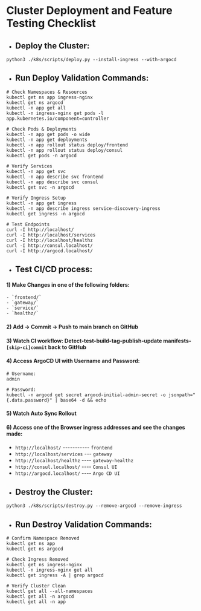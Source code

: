 # Cluster Deployment and Feature Testing Checklist
- ## Deploy the Cluster:
```
python3 ./k8s/scripts/deploy.py --install-ingress --with-argocd
```
- ## Run Deploy Validation Commands:
```
# Check Namespaces & Resources
kubectl get ns app ingress-nginx
kubectl get ns argocd
kubectl -n app get all
kubectl -n ingress-nginx get pods -l app.kubernetes.io/component=controller

# Check Pods & Deployments
kubectl -n app get pods -o wide
kubectl -n app get deployments
kubectl -n app rollout status deploy/frontend
kubectl -n app rollout status deploy/consul
kubectl get pods -n argocd

# Verify Services
kubectl -n app get svc
kubectl -n app describe svc frontend
kubectl -n app describe svc consul
kubectl get svc -n argocd

# Verify Ingress Setup
kubectl -n app get ingress
kubectl -n app describe ingress service-discovery-ingress
kubectl get ingress -n argocd

# Test Endpoints
curl -I http://localhost/
curl -I http://localhost/services
curl -I http://localhost/healthz
curl -I http://consul.localhost/
curl -I http://argocd.localhost/
```
- ## Test CI/CD process:
#### 1) Make Changes in one of the following folders:
    - `frontend/`
    - `gateway/`
    - `service/`
    - `healthz/`
#### 2) Add -> Commit -> Push to main branch on GitHub
#### 3) Watch CI workflow: Detect-test-build-tag-publish-update manifests-`[skip-ci]commit` back to GitHub
#### 4) Access ArgoCD UI with Username and Password:
```
# Username:
admin

# Password:
kubectl -n argocd get secret argocd-initial-admin-secret -o jsonpath="{.data.password}" | base64 -d && echo
```
#### 5) Watch Auto Sync Rollout
#### 6) Access one of the Browser ingress addresses and see the changes made:
- `http://localhost/` ----------- `frontend`
- `http://localhost/services` --- `gateway`
- `http://localhost/healthz` ---- `gateway-healthz`
- `http://consul.localhost/` ---- `Consul UI`
- `http://argocd.localhost/` ---- `Argo CD UI`
- ## Destroy the Cluster:
```
python3 ./k8s/scripts/destroy.py --remove-argocd --remove-ingress
```
- ## Run Destroy Validation Commands:
```
# Confirm Namespace Removed
kubectl get ns app
kubectl get ns argocd

# Check Ingress Removed
kubectl get ns ingress-nginx
kubectl -n ingress-nginx get all
kubectl get ingress -A | grep argocd

# Verify Cluster Clean
kubectl get all --all-namespaces
kubectl get all -n argocd
kubectl get all -n app
```
